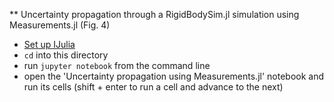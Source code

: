 ** Uncertainty propagation through a RigidBodySim.jl simulation using Measurements.jl (Fig. 4)

* [Set up IJulia](https://github.com/JuliaLang/IJulia.jl)
* `cd` into this directory
* run `jupyter notebook` from the command line
* open the 'Uncertainty propagation using Measurements.jl' notebook and run its cells (shift + enter to run a cell and advance to the next)
